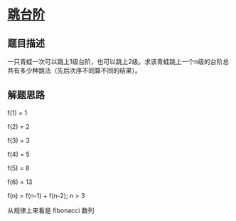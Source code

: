 # [跳台阶](https://www.nowcoder.com/practice/8c82a5b80378478f9484d87d1c5f12a4?tpId=13&tqId=11161&rp=1&ru=%2Fta%2Fcoding-interviews&qru=%2Fta%2Fcoding-interviews%2Fquestion-ranking&tab=answerKey)

## 题目描述

一只青蛙一次可以跳上1级台阶，也可以跳上2级。求该青蛙跳上一个n级的台阶总共有多少种跳法（先后次序不同算不同的结果）。


##  解题思路

f(1) = 1

f(2) = 2

f(3) = 3

f(4) = 5

f(5) = 8

f(6) = 13

f(n) = f(n-1) + f(n-2); n > 3

从规律上来看是 fibonacci 数列

